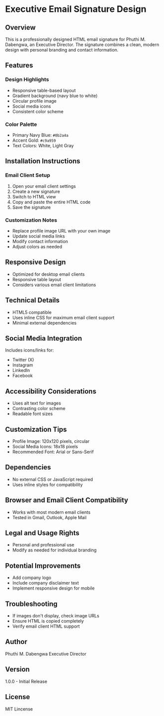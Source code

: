 # Executive Email Signature Design

## Overview
This is a professionally designed HTML email signature for Phuthi M. Dabengwa, an Executive Director. The signature combines a clean, modern design with personal branding and contact information.

## Features

### Design Highlights
- Responsive table-based layout
- Gradient background (navy blue to white)
- Circular profile image
- Social media icons
- Consistent color scheme

### Color Palette
- Primary Navy Blue: `#0b2a4a`
- Accent Gold: `#c9a959`
- Text Colors: White, Light Gray

## Installation Instructions

### Email Client Setup
1. Open your email client settings
2. Create a new signature
3. Switch to HTML view
4. Copy and paste the entire HTML code
5. Save the signature

### Customization Notes
- Replace profile image URL with your own image
- Update social media links
- Modify contact information
- Adjust colors as needed

## Responsive Design
- Optimized for desktop email clients
- Responsive table layout
- Considers various email client limitations

## Technical Details
- HTML5 compatible
- Uses inline CSS for maximum email client support
- Minimal external dependencies

## Social Media Integration
Includes icons/links for:
- Twitter (X)
- Instagram
- LinkedIn
- Facebook

## Accessibility Considerations
- Uses alt text for images
- Contrasting color scheme
- Readable font sizes

## Customization Tips
- Profile Image: 120x120 pixels, circular
- Social Media Icons: 18x18 pixels
- Recommended Font: Arial or Sans-Serif

## Dependencies
- No external CSS or JavaScript required
- Uses inline styles for compatibility

## Browser and Email Client Compatibility
- Works with most modern email clients
- Tested in Gmail, Outlook, Apple Mail

## Legal and Usage Rights
- Personal and professional use
- Modify as needed for individual branding

## Potential Improvements
- Add company logo
- Include company disclaimer text
- Implement responsive design for mobile

## Troubleshooting
- If images don't display, check image URLs
- Ensure HTML is copied completely
- Verify email client HTML support

## Author
Phuthi M. Dabengwa
Executive Director

## Version
1.0.0 - Initial Release

## License
MIT Lincense
